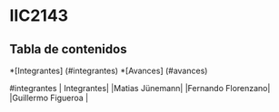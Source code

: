 # IIC2143
## Tabla de contenidos
*[Integrantes] (#integrantes)
*[Avances] (#avances)



#integrantes
| Integrantes|
|Matias Jünemann|
|Fernando Florenzano|
|Guillermo Figueroa |
